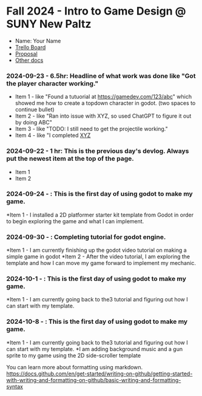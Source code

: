 # Fall 2024 - Intro to Game Design @ SUNY New Paltz
* Name: Your Name
* [Trello Board](https://trello.com/b/4XXSTzDK/new-paltz-game-design-final-project-template)
* [Proposal](proposal.pdf)
* [Other docs](todo)

### 2024-09-23 - 6.5hr: Headline of what work was done like "Got the player character working."
* Item 1 - like "Found a tutuorial at https://gamedev.com/123/abc" which showed me how to create a
  topdown character in godot. (two spaces to continue bullet)
* Item 2 - like "Ran into issue with XYZ, so used ChatGPT to figure it out by doing ABC"
* Item 3 - like "TODO: I still need to get the projectile working."
* Item 4 - like "I completed [XYZ](some-link-to-ticket)

### 2024-09-22 - 1 hr: This is the previous day's devlog. Always put the newest item at the top of the page.
* Item 1
* Item 2

### 2024-09-24 - : This is the first day of using godot to make my game.
*Item 1 - I installed a 2D platformer starter kit template from Godot in order to begin exploring the game and what I can implement.


### 2024-09-30 - : Completing tutorial for godot engine.
*Item 1 - I am currently finishing up the godot video tutorial on making a simple game in godot
*Item 2 - After the video tutorial, I am exploring the template and how I can move my game forward to implement my mechanic.

### 2024-10-1 - : This is the first day of using godot to make my game.
*Item 1 - I am currently going back to the3 tutorial and figuring out how I can start with my template.

### 2024-10-8 - : This is the first day of using godot to make my game.
*Item 1 - I am currently going back to the3 tutorial and figuring out how I can start with my template.
*I am adding background music and a gun sprite to my game using the 2D side-scroller template          





  You can learn more about formatting using markdown.
https://docs.github.com/en/get-started/writing-on-github/getting-started-with-writing-and-formatting-on-github/basic-writing-and-formatting-syntax

